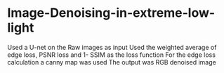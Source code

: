 # Image-Denoising-in-extreme-low-light
Used a U-net on the Raw images as input
Used the weighted average of ​ edge loss, PSNR loss and 1- SSIM​ as the loss function
For the edge loss calculation a canny map was used
The output was RGB denoised image
